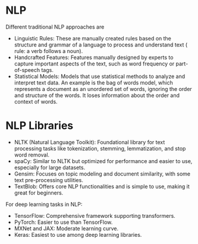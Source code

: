 # NLP
Different traditional NLP approaches are 
- Linguistic Rules: These are manually created rules based on the structure and grammar of a language to process and understand text ( rule: a verb follows a noun).
- Handcrafted Features: Features manually designed by experts to capture important aspects of the text, such as word frequency or part-of-speech tags.
- Statistical Models: Models that use statistical methods to analyze and interpret text data. An example is the bag of words model, which represents a document as an unordered set of words, ignoring the order and structure of the words. It loses information about the order and context of words.
# NLP Libraries
- NLTK (Natural Language Toolkit): Foundational library for text processing tasks like tokenization, stemming, lemmatization, and stop word removal.
- spaCy: Similar to NLTK but optimized for performance and easier to use, especially for large datasets.
- Gensim: Focuses on topic modeling and document similarity, with some text pre-processing utilities.
- TextBlob: Offers core NLP functionalities and is simple to use, making it great for beginners.

For deep learning tasks in NLP:

- TensorFlow: Comprehensive framework supporting transformers.
- PyTorch: Easier to use than TensorFlow.
- MXNet and JAX: Moderate learning curve.
- Keras: Easiest to use among deep learning libraries.
